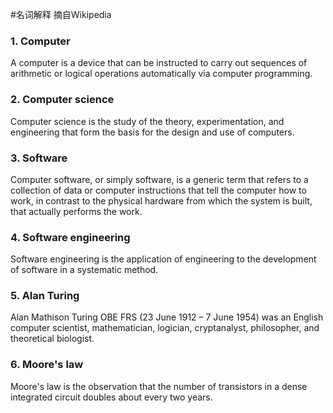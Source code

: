 #名词解释 摘自Wikipedia
### 1. Computer
 A computer is a device that can be instructed to carry out sequences of arithmetic or logical operations automatically via computer programming.
### 2. Computer science
 Computer science is the study of the theory, experimentation, and engineering that form the basis for the design and use of computers.
### 3. Software
 Computer software, or simply software, is a generic term that refers to a collection of data or computer instructions that tell the computer how to work, in contrast to the physical hardware from which the system is built, that actually performs the work. 
### 4. Software engineering
 Software engineering is the application of engineering to the development of software in a systematic method.
### 5. Alan Turing
 Alan Mathison Turing OBE FRS (23 June 1912 – 7 June 1954) was an English computer scientist, mathematician, logician, cryptanalyst, philosopher, and theoretical biologist.
### 6. Moore's law
 Moore's law is the observation that the number of transistors in a dense integrated circuit doubles about every two years.
